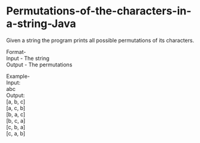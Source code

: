 # Permutations-of-the-characters-in-a-string-Java
Given a string the program prints all possible permutations of its characters.

Format-<br>
Input - The string<br>
Output - The permutations<br>

Example-<br>
Input:<br>
abc<br>
Output:<br>
[a, b, c]<br>
[a, c, b]<br>
[b, a, c]<br>
[b, c, a]<br>
[c, b, a]<br>
[c, a, b]<br>
